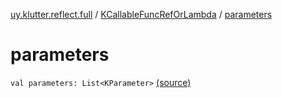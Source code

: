 [uy.klutter.reflect.full](../index.md) / [KCallableFuncRefOrLambda](index.md) / [parameters](.)


# parameters
`val parameters: List<KParameter>` [(source)](https://github.com/kohesive/klutter/blob/master/reflect-full-jdk6/src/main/kotlin/uy/klutter/reflect/full/KT-9005.kt#L32)


